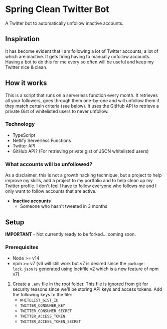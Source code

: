 # Spring Clean Twitter Bot
A Twitter bot to automatically unfollow inactive accounts.

## Inspiration

It has become evident that I am following a lot of Twitter accounts, a lot of which are inactive. It gets tiring having to manually unfollow accounts. Having a bot to do this for me every so often will be useful and keep my Twitter nice & clean.

## How it works

This is a script that runs on a serverless function every month. It retrieves all your followers, goes through them one-by-one and will unfollow them if they match certain criteria (see below). It uses the GitHub API to retrieve a private Gist of whitelisted users to never unfollow.

### Technology

- TypeScript
- Netlify Serverless Functions
- Twitter API
- GitHub API? (For retrieving private gist of JSON whitelisted users)

### What accounts will be unfollowed?

As a disclaimer, this is not a growth hacking technique, but a project to help improve my skills, add a project to my portfolio and to help clean up my Twitter profile. I don't feel I have to follow everyone who follows me and I only want to follow accounts that are active.

- **Inactive accounts**
  - Someone who hasn't tweeted in 3 months

## Setup

**IMPORTANT** - Not currently ready to be forked... coming soon.

### Prerequisites

- Node >= v14
- npm >= v7 (v6 will still work but v7 is desired since the `package-lock.json` is generated using lockfile v2 which is a new feature of npm v7)

1. Create a `.env` file in the root folder. This file is ignored from git for security reasons since we'll be storing API keys and access tokens. Add the following keys to the file:
   - `WHITELIST_GIST_ID`
   - `TWITTER_CONSUMER_KEY`
   - `TWITTER_CONSUMER_SECRET`
   - `TWITTER_ACCESS_TOKEN`
   - `TWITTER_ACCESS_TOKEN_SECRET`